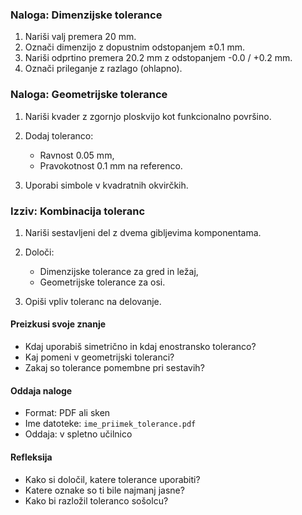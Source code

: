 ### Naloga: Dimenzijske tolerance

1. Nariši valj premera 20 mm.
2. Označi dimenzijo z dopustnim odstopanjem ±0.1 mm.
3. Nariši odprtino premera 20.2 mm z odstopanjem -0.0 / +0.2 mm.
4. Označi prileganje z razlago (ohlapno).

### Naloga: Geometrijske tolerance

1. Nariši kvader z zgornjo ploskvijo kot funkcionalno površino.
2. Dodaj toleranco:

   * Ravnost 0.05 mm,
   * Pravokotnost 0.1 mm na referenco.
3. Uporabi simbole v kvadratnih okvirčkih.

### Izziv: Kombinacija toleranc

1. Nariši sestavljeni del z dvema gibljevima komponentama.
2. Določi:

   * Dimenzijske tolerance za gred in ležaj,
   * Geometrijske tolerance za osi.
3. Opiši vpliv toleranc na delovanje.

#### Preizkusi svoje znanje

* Kdaj uporabiš simetrično in kdaj enostransko toleranco?
* Kaj pomeni v geometrijski toleranci?
* Zakaj so tolerance pomembne pri sestavih?

#### Oddaja naloge

* Format: PDF ali sken
* Ime datoteke: `ime_priimek_tolerance.pdf`
* Oddaja: v spletno učilnico

#### Refleksija

* Kako si določil, katere tolerance uporabiti?
* Katere oznake so ti bile najmanj jasne?
* Kako bi razložil toleranco sošolcu?

